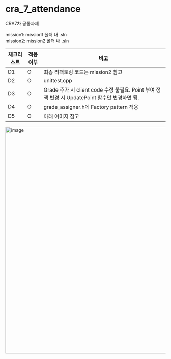 # cra_7_attendance
CRA7차 공통과제 

mission1: mission1 폴더 내 .sln    
mission2: mission2 폴더 내 .sln    

| 체크리스트 | 적용여부 | 비고 |
| --- | --- | --- |
| D1 | O | 최종 리팩토링 코드는 mission2 참고 |
| D2 | O | unittest.cpp |
| D3 | O | Grade 추가 시 client code 수정 불필요. Point 부여 정책 변경 시 UpdatePoint 함수만 변경하면 됨.|
| D4 | O | grade_assigner.h에 Factory pattern 적용 |
| D5 | O | 아래 이미지 참고 | 

<img width="1112" height="714" alt="image" src="https://github.com/user-attachments/assets/8ab2f516-81fe-4f19-bdf8-cd516ae8cee3" />

